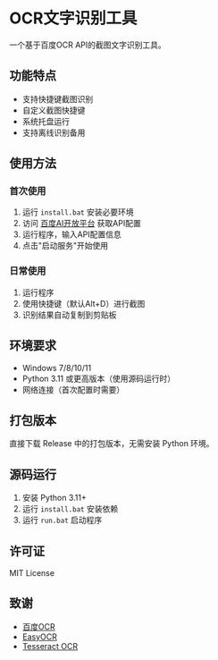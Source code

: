 # OCR文字识别工具

一个基于百度OCR API的截图文字识别工具。

## 功能特点

- 支持快捷键截图识别
- 自定义截图快捷键
- 系统托盘运行
- 支持离线识别备用

## 使用方法

### 首次使用

1. 运行 `install.bat` 安装必要环境
2. 访问 [百度AI开放平台](https://console.bce.baidu.com/ai/) 获取API配置
3. 运行程序，输入API配置信息
4. 点击"启动服务"开始使用

### 日常使用

1. 运行程序
2. 使用快捷键（默认Alt+D）进行截图
3. 识别结果自动复制到剪贴板

## 环境要求

- Windows 7/8/10/11
- Python 3.11 或更高版本（使用源码运行时）
- 网络连接（首次配置时需要）

## 打包版本

直接下载 Release 中的打包版本，无需安装 Python 环境。

## 源码运行

1. 安装 Python 3.11+
2. 运行 `install.bat` 安装依赖
3. 运行 `run.bat` 启动程序

## 许可证

MIT License

## 致谢

- [百度OCR](https://ai.baidu.com/tech/ocr)
- [EasyOCR](https://github.com/JaidedAI/EasyOCR)
- [Tesseract OCR](https://github.com/tesseract-ocr/tesseract) 